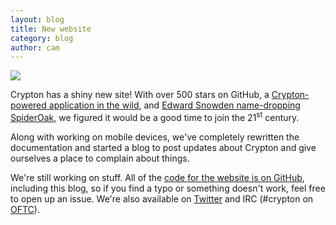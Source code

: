 ```yaml
---
layout: blog
title: New website
category: blog
author: cam
---
```


![](https://i.imgur.com/WXebWKz.gif)

Crypton has a shiny new site! With over 500 stars on GitHub, a [Crypton-powered application in the wild](https://encryptr.org/), and [Edward Snowden name-dropping SpiderOak](http://www.theguardian.com/technology/2014/jul/17/edward-snowden-dropbox-privacy-spideroak), we figured it would be a good time to join the 21<sup>st</sup> century.

Along with working on mobile devices, we've completely rewritten the documentation and started a blog to post updates about Crypton and give ourselves a place to complain about things.

We're still working on stuff. All of the [code for the website is on GitHub](https://github.com/spideroak/crypton-web), including this blog, so if you find a typo or something doesn't work, feel free to open up an issue. We're also available on [Twitter](https://twitter.com/crypton_io) and IRC (#crypton on [OFTC](http://www.oftc.net/)).
